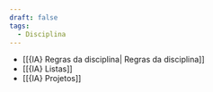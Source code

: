 ```yaml
---
draft: false
tags:
  - Disciplina
---
```


- [[{IA} Regras da disciplina| Regras da disciplina]]
- [[{IA} Listas]]
- [[{IA} Projetos]]